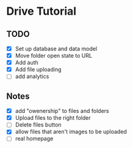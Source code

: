 # Drive Tutorial

## TODO

- [x] Set up database and data model
- [x] Move folder open state to URL
- [x] Add auth
- [x] Add file uploading
- [ ] add analytics

## Notes

- [x] add "owenership" to files and folders
- [x] Upload files to the right folder
- [ ] Delete files button
- [x] allow files that aren't images to be uploaded
- [ ] real homepage
